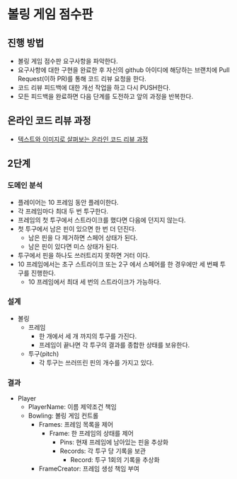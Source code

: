 # 볼링 게임 점수판
## 진행 방법
* 볼링 게임 점수판 요구사항을 파악한다.
* 요구사항에 대한 구현을 완료한 후 자신의 github 아이디에 해당하는 브랜치에 Pull Request(이하 PR)를 통해 코드 리뷰 요청을 한다.
* 코드 리뷰 피드백에 대한 개선 작업을 하고 다시 PUSH한다.
* 모든 피드백을 완료하면 다음 단계를 도전하고 앞의 과정을 반복한다.

## 온라인 코드 리뷰 과정
* [텍스트와 이미지로 살펴보는 온라인 코드 리뷰 과정](https://github.com/next-step/nextstep-docs/tree/master/codereview)

## 2단계

### 도메인 분석

- 플레이어는 10 프레임 동안 플레이한다.
- 각 프레임마다 최대 두 번 투구한다.
- 프레임의 첫 투구에서 스트라이크를 했다면 다음에 던지지 않는다.
- 첫 투구에서 남은 핀이 있으면 한 번 더 던진다.
    - 남은 핀을 다 제거하면 스페어 상태가 된다.
    - 남은 핀이 있다면 미스 상태가 된다.
- 투구에서 핀을 하나도 쓰러트리지 못하면 거터 이다.
- 10 프레임에서는 초구 스트라이크 또는 2구 에서 스페어를 한 경우에만 세 번째 투구를 진행한다.
    - 10 프레임에서 최대 세 번의 스트라이크가 가능하다.
    
### 설계

- 볼링
    - 프레임
        - 한 개에서 세 개 까지의 투구를 가진다.
        - 프레임이 끝나면 각 투구의 결과를 종합한 상태를 보유한다.
    - 투구(pitch)
        - 각 투구는 쓰러뜨린 핀의 개수를 가지고 있다.

### 결과

- Player
    - PlayerName: 이름 제약조건 책임
    - Bowling: 볼링 게임 컨트롤
        - Frames: 프레임 목록을 제어
            - Frame: 한 프레임의 상태를 제어
                - Pins: 현재 프레임에 남아있는 핀을 추상화
                - Records: 각 투구 당 기록을 보관
                    - Record: 투구 1회의 기록을 추상화
        - FrameCreator: 프레임 생성 책임 부여

